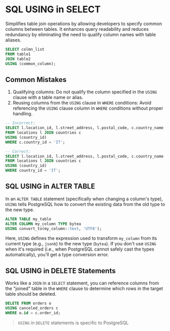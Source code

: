 # SQL USING in SELECT
Simplifies table join operations by allowing developers to specify common columns between tables. It enhances query readability and reduces redundancy by eliminating the need to qualify column names with table aliases.

```SQL
SELECT colmn_list
FROM table1
JOIN table2
USING (common_column);
```
## Common Mistakes
1. Qualifying columns: Do not qualify the column specified in the `USING` clause with a table name or alias.
2. Reusing columns from the `USING` clause in `WHERE` conditions: Avoid referencing the `USING` clause column in `WHERE` conditions without proper handling.
```SQL
-- Incorrect:
SELECT l.location_id, l.street_address, l.postal_code, c.country_name  
FROM locations l JOIN countries c  
USING (country_id)  
WHERE c.country_id = 'IT';

-- Correct:
SELECT l.location_id, l.street_address, l.postal_code, c.country_name  
FROM locations l JOIN countries c  
USING (country_id)  
WHERE country_id = 'IT';
```
## SQL USING in ALTER TABLE
In an `ALTER TABLE` statement (specifically when changing a column's type), `USING` tells PostgreSQL how to convert the existing data from the old type to the new type.

```SQL
ALTER TABLE my_table
ALTER COLUMN my_column TYPE bytea
USING convert_to(my_column::text, 'UTF8');
```

Here, `USING` defines the expression used to transform `my_column` from its current type (e.g., `jsonb`) to the new type (`bytea`).
If you don't use `USING` when it's required (i.e., when PostgreSQL cannot safely cast the types automatically), you'll get a type conversion error.
## SQL USING in DELETE Statements
Works like a `JOIN` in a `SELECT` statement, you can reference columns from the "joined" table in the `WHERE` clause to determine which rows in the target table should be deleted.
```SQL
DELETE FROM orders o
USING canceled_orders c
WHERE o.id = c.order_id;
```

>`USING` in `DELETE` statements is specific to PostgreSQL